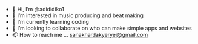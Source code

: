 - 👋 Hi, I’m @adididiko1
- 👀 I’m interested in music producing and beat making
- 🌱 I’m currently learning coding
- 💞️ I’m looking to collaborate on who can make simple apps and websites
- 📫 How to reach me ... sanakhardakyeryei@gmail.com

<!---
adididiko1/adididiko1 is a ✨ special ✨ repository because its `README.md` (this file) appears on your GitHub profile.
You can click the Preview link to take a look at your changes.
--->
